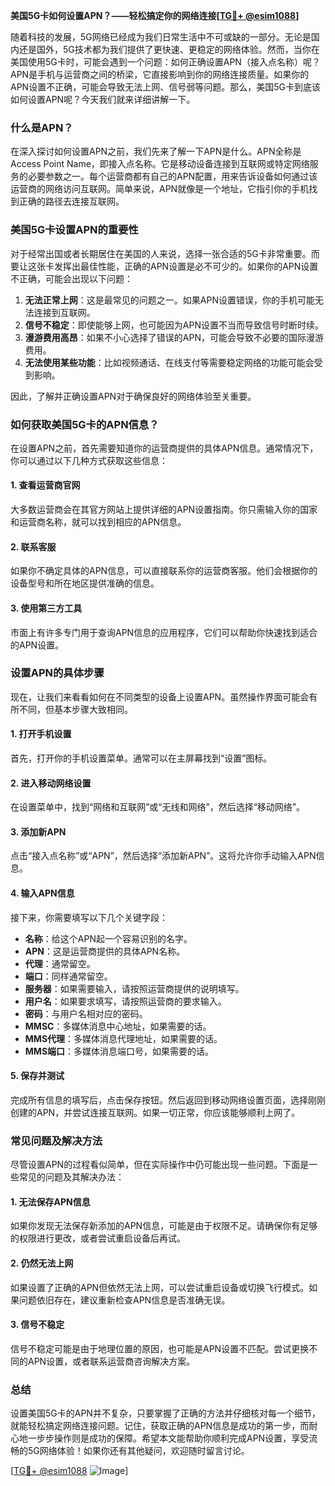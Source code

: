 **美国5G卡如何设置APN？——轻松搞定你的网络连接[[TG💪+ @esim1088](https://t.me/s/esim1088)]**

随着科技的发展，5G网络已经成为我们日常生活中不可或缺的一部分。无论是国内还是国外，5G技术都为我们提供了更快速、更稳定的网络体验。然而，当你在美国使用5G卡时，可能会遇到一个问题：如何正确设置APN（接入点名称）呢？APN是手机与运营商之间的桥梁，它直接影响到你的网络连接质量。如果你的APN设置不正确，可能会导致无法上网、信号弱等问题。那么，美国5G卡到底该如何设置APN呢？今天我们就来详细讲解一下。

### 什么是APN？

在深入探讨如何设置APN之前，我们先来了解一下APN是什么。APN全称是Access Point Name，即接入点名称。它是移动设备连接到互联网或特定网络服务的必要参数之一。每个运营商都有自己的APN配置，用来告诉设备如何通过该运营商的网络访问互联网。简单来说，APN就像是一个地址，它指引你的手机找到正确的路径去连接互联网。

### 美国5G卡设置APN的重要性

对于经常出国或者长期居住在美国的人来说，选择一张合适的5G卡非常重要。而要让这张卡发挥出最佳性能，正确的APN设置是必不可少的。如果你的APN设置不正确，可能会出现以下问题：

1. **无法正常上网**：这是最常见的问题之一。如果APN设置错误，你的手机可能无法连接到互联网。
2. **信号不稳定**：即使能够上网，也可能因为APN设置不当而导致信号时断时续。
3. **漫游费用高昂**：如果不小心选择了错误的APN，可能会导致不必要的国际漫游费用。
4. **无法使用某些功能**：比如视频通话、在线支付等需要稳定网络的功能可能会受到影响。

因此，了解并正确设置APN对于确保良好的网络体验至关重要。

### 如何获取美国5G卡的APN信息？

在设置APN之前，首先需要知道你的运营商提供的具体APN信息。通常情况下，你可以通过以下几种方式获取这些信息：

#### 1. 查看运营商官网
大多数运营商会在其官方网站上提供详细的APN设置指南。你只需输入你的国家和运营商名称，就可以找到相应的APN信息。

#### 2. 联系客服
如果你不确定具体的APN信息，可以直接联系你的运营商客服。他们会根据你的设备型号和所在地区提供准确的信息。

#### 3. 使用第三方工具
市面上有许多专门用于查询APN信息的应用程序，它们可以帮助你快速找到适合的APN设置。

### 设置APN的具体步骤

现在，让我们来看看如何在不同类型的设备上设置APN。虽然操作界面可能会有所不同，但基本步骤大致相同。

#### 1. 打开手机设置
首先，打开你的手机设置菜单。通常可以在主屏幕找到“设置”图标。

#### 2. 进入移动网络设置
在设置菜单中，找到“网络和互联网”或“无线和网络”，然后选择“移动网络”。

#### 3. 添加新APN
点击“接入点名称”或“APN”，然后选择“添加新APN”。这将允许你手动输入APN信息。

#### 4. 输入APN信息
接下来，你需要填写以下几个关键字段：

- **名称**：给这个APN起一个容易识别的名字。
- **APN**：这是运营商提供的具体APN名称。
- **代理**：通常留空。
- **端口**：同样通常留空。
- **服务器**：如果需要输入，请按照运营商提供的说明填写。
- **用户名**：如果要求填写，请按照运营商的要求输入。
- **密码**：与用户名相对应的密码。
- **MMSC**：多媒体消息中心地址，如果需要的话。
- **MMS代理**：多媒体消息代理地址，如果需要的话。
- **MMS端口**：多媒体消息端口号，如果需要的话。

#### 5. 保存并测试
完成所有信息的填写后，点击保存按钮。然后返回到移动网络设置页面，选择刚刚创建的APN，并尝试连接互联网。如果一切正常，你应该能够顺利上网了。

### 常见问题及解决方法

尽管设置APN的过程看似简单，但在实际操作中仍可能出现一些问题。下面是一些常见的问题及其解决办法：

#### 1. 无法保存APN信息
如果你发现无法保存新添加的APN信息，可能是由于权限不足。请确保你有足够的权限进行更改，或者尝试重启设备后再试。

#### 2. 仍然无法上网
如果设置了正确的APN但依然无法上网，可以尝试重启设备或切换飞行模式。如果问题依旧存在，建议重新检查APN信息是否准确无误。

#### 3. 信号不稳定
信号不稳定可能是由于地理位置的原因，也可能是APN设置不匹配。尝试更换不同的APN设置，或者联系运营商咨询解决方案。

### 总结

设置美国5G卡的APN并不复杂，只要掌握了正确的方法并仔细核对每一个细节，就能轻松搞定网络连接问题。记住，获取正确的APN信息是成功的第一步，而耐心地一步步操作则是成功的保障。希望本文能帮助你顺利完成APN设置，享受流畅的5G网络体验！如果你还有其他疑问，欢迎随时留言讨论。

[[TG💪+ @esim1088](https://t.me/s/esim1088) ![Image](https://i.postimg.cc/4NQfJmqS/Snipaste-2025-05-13-00-14-12.png)]